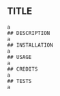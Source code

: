 ## TITLE
    a
    ## DESCRIPTION
    a
    ## INSTALLATION
    a
    ## USAGE
    a
    ## CREDITS
    a
    ## TESTS
    a